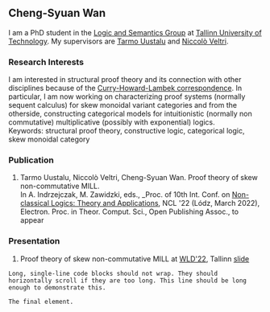 ## Cheng-Syuan Wan

I am a PhD student in the [Logic and Semantics Group](https://cs.ioc.ee/lsg/) at [Tallinn University of Technology](https://taltech.ee/).
My supervisors are [Tarmo Uustalu](https://cs.ioc.ee/~tarmo/) and [Niccolò Veltri](https://niccoloveltri.github.io/).

### Research Interests
I am interested in structural proof theory and its connection with other disciplines because of the [Curry-Howard-Lambek correspondence](https://en.wikipedia.org/wiki/Curry%E2%80%93Howard_correspondence#Curry%E2%80%93Howard%E2%80%93Lambek_correspondence).
In particular, I am now working on characterizing proof systems (normally sequent calculus) for skew monoidal variant categories and from the otherside, constructing categorical models for intuitionistic (normally non commutative) multiplicative (possibly with exponential) logics.
<br>
Keywords: structural proof theory, constructive logic, categorical logic, skew monoidal category

### Publication
1. Tarmo Uustalu, Niccolò Veltri, Cheng-Syuan Wan. Proof theory of skew non-commutative MILL.<br>
 In A. Indrzejczak, M. Zawidzki, eds., _Proc. of 10th Int. Conf. on [Non-classical Logics: Theory and Applications](https://easychair.org/smart-program/NCL'22/), NCL '22 (Lódz, March 2022), Electron. Proc. in Theor. Comput. Sci., Open Publishing Assoc., to appear

### Presentation
1. Proof theory of skew non-commutative MILL at [WLD'22](https://cs.ioc.ee/lsg/wld22/), Tallinn [slide](https://drive.google.com/file/d/17EfLXpmn6L82ei6Dwt2fXypSA2HTrVLL/view?usp=sharing)

```
Long, single-line code blocks should not wrap. They should horizontally scroll if they are too long. This line should be long enough to demonstrate this.
```

```
The final element.
```
